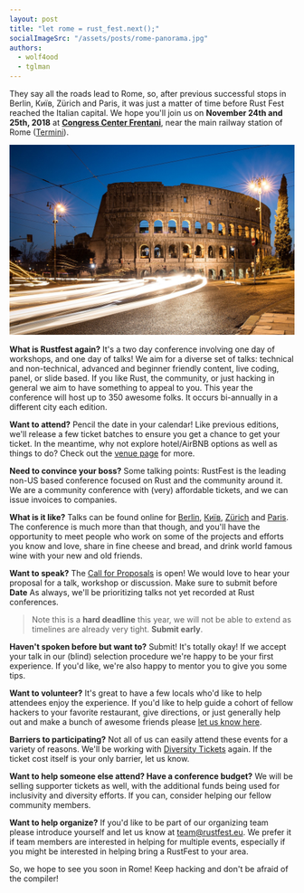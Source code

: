 ```yaml
---
layout: post
title: "let rome = rust_fest.next();"
socialImageSrc: "/assets/posts/rome-panorama.jpg"
authors:
  - wolf4ood 
  - tglman
---
```

They say all the roads lead to Rome, so, after previous successful stops in Berlin, Київ, Zürich and Paris, it was just a matter of time before Rust Fest reached the Italian capital. We hope you'll join us on  **November 24th and 25th, 2018** at [**Congress Center Frentani**](https://www.congressifrentani.it/centrocongressi/), near the main railway station of Rome ([Termini](https://www.romatermini.com/en/)).

![The Colosseum](assets/posts/rome.jpg)

**What is Rustfest again?** It's a two day conference involving one day of workshops, and one day of talks! We aim for a diverse set of talks: technical and non-technical, advanced and beginner friendly content, live coding, panel, or slide based. If you like Rust, the community, or just hacking in general we aim to have something to appeal to you. This year the conference will host up to 350 awesome folks. It occurs bi-annually in a different city each edition.

**Want to attend?** Pencil the date in your calendar! Like previous editions, we'll release a few ticket batches to ensure you get a chance to get your ticket. In the meantime, why not explore hotel/AirBNB options as well as things to do? Check out the [venue page](https://rome.rustfest.eu/location/) for more.

**Need to convince your boss?** Some talking points: RustFest is the leading non-US based conference focused on Rust and the community around it. We are a community conference with (very) affordable tickets, and we can issue invoices to companies. 

**What is it like?** Talks can be found online for [Berlin](https://www.youtube.com/watch?v=fI4RG_uq-WU&list=PL85XCvVPmGQh8nWR_Z-fTmPGsUWuzb-dn), [Київ](https://www.youtube.com/watch?v=AHprJNUCgQ0&list=PL85XCvVPmGQhvs1Rnet_24B-AI3YSM2YG), [Zürich](https://www.youtube.com/watch?v=jywiVWKm1TI&list=PL85XCvVPmGQj9mqbJizw-zi-EhcpS5jTP) and [Paris](https://www.youtube.com/watch?v=23lRkdDXqY0&list=PL85XCvVPmGQgdqz9kz6qH3SI_hp7Zb4s1). The conference is much more than that though, and you'll have the opportunity to meet people who work on some of the projects and efforts you know and love, share in fine cheese and bread, and drink world famous wine with your new and old friends.

**Want to speak?** The [Call for Proposals](https://cfp.rustfest.eu/) is open! We would love to hear your proposal for a talk, workshop or discussion. Make sure to submit before **Date** As always, we'll be prioritizing talks not yet recorded at Rust conferences.

> Note this is a **hard deadline** this year, we will not be able to extend as timelines are already very tight. **Submit early**.

**Haven't spoken before but want to?** Submit! It's totally okay! If we accept your talk in our (blind) selection procedure we're happy to be your first experience. If you'd like, we're also happy to mentor you to give you some tips.

**Want to volunteer?** It's great to have a few locals who'd like to help attendees enjoy the experience. If you'd like to help guide a cohort of fellow hackers to your favorite restaurant, give directions, or just generally help out and make a bunch of awesome friends please [let us know here](https://github.com/RustFestEU/blog.rustfest.eu/issues/12).

**Barriers to participating?** Not all of us can easily attend these events for a variety of reasons. We'll be working with [Diversity Tickets](https://diversitytickets.org/) again. If the ticket cost itself is your only barrier, let us know.

**Want to help someone else attend? Have a conference budget?** We will be selling supporter tickets as well, with the additional funds being used for inclusivity and diversity efforts. If you can, consider helping our fellow community members.

**Want to help organize?** If you'd like to be part of our organizing team please introduce yourself and let us know at [team@rustfest.eu](mailto:team@rustfest.eu). We prefer it if team members are interested in helping for multiple events, especially if you might be interested in helping bring a RustFest to your area.

So, we hope to see you soon in Rome! Keep hacking and don't be afraid of the compiler!
